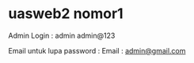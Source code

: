 # uasweb2 nomor1
Admin Login : 
admin admin@123

Email untuk lupa password :
Email : admin@gmail.com
